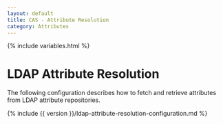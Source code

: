 ```yaml
---
layout: default
title: CAS - Attribute Resolution
category: Attributes
---
```


{% include variables.html %}

# LDAP Attribute Resolution

The following configuration describes how to fetch and retrieve attributes from LDAP attribute repositories.

{% include {{ version }}/ldap-attribute-resolution-configuration.md %}

